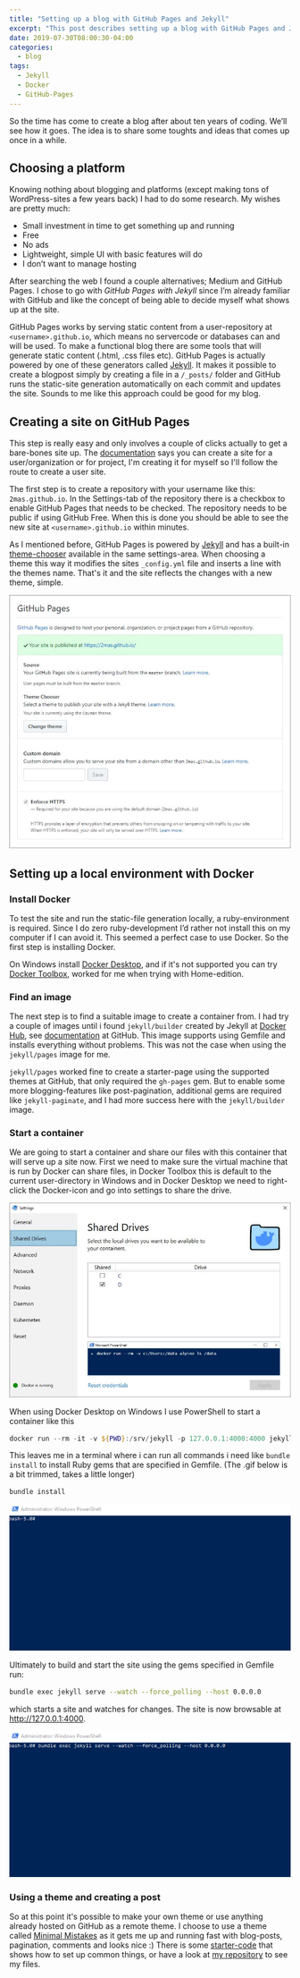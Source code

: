 ```yaml
---
title: "Setting up a blog with GitHub Pages and Jekyll"
excerpt: "This post describes setting up a blog with GitHub Pages and Jekyll and running it locally with Docker"
date: 2019-07-30T08:00:30-04:00
categories:
  - blog
tags:
  - Jekyll
  - Docker
  - GitHub-Pages
---
```


So the time has come to create a blog after about ten years of coding. We’ll see how it goes. The idea is to share some toughts and ideas that comes up once in a while.

## Choosing a platform
Knowing nothing about blogging and platforms (except making tons of WordPress-sites a few years back) I had to do some research. My wishes are pretty much:

- Small investment in time to get something up and running
- Free
- No ads
- Lightweight, simple UI with basic features will do
- I don’t want to manage hosting

After searching the web I found a couple alternatives; Medium and GitHub Pages. I chose to go with *GitHub Pages with Jekyll* since I’m already familiar with GitHub and like the concept of being able to decide myself what shows up at the site. 

GitHub Pages works by serving static content from a user-repository at `<username>.github.io`, which means no servercode or databases can and will be used. To make a functional blog there are some tools that will generate static content (.html, .css files etc). GitHub Pages is actually powered by one of these generators called [Jekyll][jekyll]. It makes it possible to create a blogpost simply by creating a file in a `/_posts/` folder and GitHub runs the static-site generation automatically on each commit and updates the site. Sounds to me like this approach could be good for my blog.

## Creating a site on GitHub Pages
This step is really easy and only involves a couple of clicks actually to get a bare-bones site up. The [documentation][github-pages] says you can create a site for a user/organization or for project, I'm creating it for myself so I'll follow the route to create a user site. 

The first step is to create a repository with your username like this: `2mas.github.io`. In the Settings-tab of the repository there is a checkbox to enable GitHub Pages that needs to be checked. The repository needs to be public if using GitHub Free. When this is done you should be able to see the new site at `<username>.github.io` within minutes.

As I mentioned before, GitHub Pages is powered by [Jekyll][jekyll] and has a built-in [theme-chooser][github-pages-theme] available in the same settings-area. When choosing a theme this way it modifies the sites `_config.yml` file and inserts a line with the themes name. That's it and the site reflects the changes with a new theme, simple.

![GitHub Pages Settings][img-gh-pages-settings]

## Setting up a local environment with Docker

### Install Docker
To test the site and run the static-file generation locally, a ruby-environment is required. Since I do zero ruby-development I’d rather not install this on my computer if I can avoid it. This seemed a perfect case to use Docker. So the first step is installing Docker.

On Windows install [Docker Desktop][docker-desktop], and if it's not supported you can try [Docker 
Toolbox][docker-toolbox], worked for me when trying with Home-edition.

### Find an image
The next step is to find a suitable image to create a container from. I had try a couple of images until i found `jekyll/builder` created by Jekyll at [Docker Hub][jekyll-docker-hub], see [documentation][jekyll-docker] at GitHub. This image supports using Gemfile and installs everything without problems. This was not the case when using the `jekyll/pages` image for me. 

`jekyll/pages` worked fine to create a starter-page using the supported themes at GitHub, that only required the `gh-pages` gem. But to enable some more blogging-features like post-pagination, additional gems are required like `jekyll-paginate`, and I had more success here with the `jekyll/builder` image.

### Start a container
We are going to start a container and share our files with this container that will serve up a site now. First we need to make sure the virtual machine that is run by Docker can share files, in Docker Toolbox this is default to the current user-directory in Windows and in Docker Desktop we need to right-click the Docker-icon and go into settings to share the drive.

![Docker share drive][img-docker-share]

When using Docker Desktop on Windows I use PowerShell to start a container like this 
```powershell
docker run --rm -it -v ${PWD}:/srv/jekyll -p 127.0.0.1:4000:4000 jekyll/jekyll:builder bash
```

This leaves me in a terminal where i can run all commands i need like `bundle install` to install Ruby gems that are specified in Gemfile. (The .gif below is a bit trimmed, takes a little longer)

```bash
bundle install
```

![bundle install][gif-bundle-install]

Ultimately to build and start the site using the gems specified in Gemfile run:
```bash
bundle exec jekyll serve --watch --force_polling --host 0.0.0.0
```
which starts a site and watches for changes. The site is now browsable at http://127.0.0.1:4000.

![bundle exec jekyll serve][gif-bundle-exec]

### Using a theme and creating a post
So at this point it's possible to make your own theme or use anything already hosted on GitHub as a remote theme. I choose to use a theme called [Minimal Mistakes][minimal-mistakes] as it gets me up and running fast with blog-posts, pagination, comments and looks nice :) There is some [starter-code][minimal-mistakes-starter] that shows how to set up common things, or have a look at [my repository][my-repository] to see my files.

[jekyll]:                   https://jekyllrb.com/
[jekyll-docker-hub]:        https://hub.docker.com/r/jekyll/jekyll/
[jekyll-docker]:            https://github.com/envygeeks/jekyll-docker/blob/master/README.md
[docker-toolbox]:           https://docs.docker.com/toolbox/toolbox_install_windows/
[docker-desktop]:           https://docs.docker.com/docker-for-windows/install/
[github-pages]:             https://pages.github.com/
[github-pages-theme]:       https://help.github.com/en/articles/adding-a-jekyll-theme-to-your-github-pages-site-with-the-jekyll-theme-chooser
[img-gh-pages-settings]:    /assets/images/gh-pages-settings.png
[img-docker-share]:         /assets/images/docker-share-drives.png
[gif-bundle-install]:       /assets/images/bundle-install.gif
[gif-bundle-exec]:          /assets/images/bundle-exec-jekyll-serve.gif
[minimal-mistakes]:         https://mmistakes.github.io/minimal-mistakes/
[minimal-mistakes-starter]: https://github.com/mmistakes/mm-github-pages-starter
[my-repository]:            https://github.com/2mas/2mas.github.io